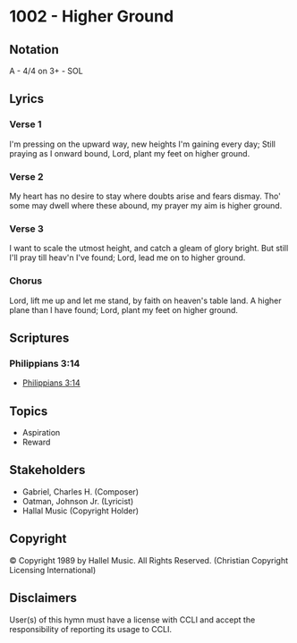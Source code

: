 # 1002 - Higher Ground

## Notation

A - 4/4 on 3+ - SOL

## Lyrics

### Verse 1

I'm pressing on the upward way, new heights I'm gaining every day; Still praying as I onward bound, Lord, plant my feet on higher ground.

### Verse 2

My heart has no desire to stay where doubts arise and fears dismay. Tho' some may dwell where these abound, my prayer my aim is higher ground.

### Verse 3

I want to scale the utmost height, and catch a gleam of glory bright. But still I'll pray till heav'n I've found; Lord, lead me on to higher ground.

### Chorus

Lord, lift me up and let me stand, by faith on heaven's table land. A higher plane than I have found; Lord, plant my feet on higher ground.


## Scriptures

### Philippians 3:14

- [Philippians 3:14](https://www.biblegateway.com/passage/?search=Philippians%203%3A14)


## Topics

- Aspiration
- Reward

## Stakeholders

- Gabriel, Charles H. (Composer)
- Oatman, Johnson  Jr. (Lyricist)
- Hallal Music (Copyright Holder)

## Copyright

© Copyright 1989 by Hallel Music. All Rights Reserved.
(Christian Copyright Licensing International)

## Disclaimers

User(s) of this hymn must have a license with CCLI and accept the responsibility of reporting its usage to CCLI.

